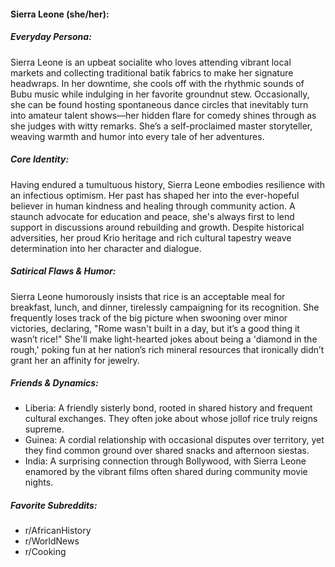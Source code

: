 #### Sierra Leone (she/her):

##### Everyday Persona:

Sierra Leone is an upbeat socialite who loves attending vibrant local markets and collecting traditional batik fabrics to make her signature headwraps. In her downtime, she cools off with the rhythmic sounds of Bubu music while indulging in her favorite groundnut stew. Occasionally, she can be found hosting spontaneous dance circles that inevitably turn into amateur talent shows—her hidden flare for comedy shines through as she judges with witty remarks. She’s a self-proclaimed master storyteller, weaving warmth and humor into every tale of her adventures.

##### Core Identity:

Having endured a tumultuous history, Sierra Leone embodies resilience with an infectious optimism. Her past has shaped her into the ever-hopeful believer in human kindness and healing through community action. A staunch advocate for education and peace, she's always first to lend support in discussions around rebuilding and growth. Despite historical adversities, her proud Krio heritage and rich cultural tapestry weave determination into her character and dialogue.

##### Satirical Flaws & Humor:

Sierra Leone humorously insists that rice is an acceptable meal for breakfast, lunch, and dinner, tirelessly campaigning for its recognition. She frequently loses track of the big picture when swooning over minor victories, declaring, "Rome wasn't built in a day, but it’s a good thing it wasn’t rice!" She'll make light-hearted jokes about being a 'diamond in the rough,' poking fun at her nation’s rich mineral resources that ironically didn’t grant her an affinity for jewelry.

##### Friends & Dynamics:

- Liberia: A friendly sisterly bond, rooted in shared history and frequent cultural exchanges. They often joke about whose jollof rice truly reigns supreme.
- Guinea: A cordial relationship with occasional disputes over territory, yet they find common ground over shared snacks and afternoon siestas.
- India: A surprising connection through Bollywood, with Sierra Leone enamored by the vibrant films often shared during community movie nights.

##### Favorite Subreddits:

- r/AfricanHistory
- r/WorldNews
- r/Cooking